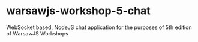 # warsawjs-workshop-5-chat
WebSocket based, NodeJS chat application for the purposes of 5th edition of WarsawJS Workshops
